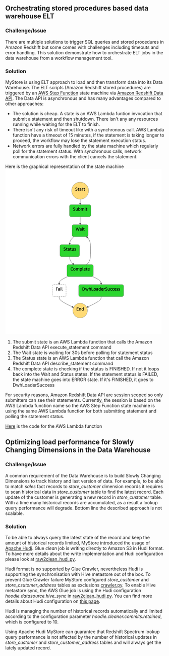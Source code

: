 ## Orchestrating stored procedures based data warehouse ELT
### Challenge/Issue

There are multiple solutions to trigger SQL queries and stored procedures in Amazon Redshift but some comes with challenges including timeouts and error handling.
This solution demonstrate how to orchestrate ELT jobs in the data warehouse from a workflow management tool.

### Solution

MyStore is using ELT approach to load and then transform data into its Data Warehouse.
The ELT scripts (Amazon Redshift stored procedures) are triggered by an [AWS Step Function](https://docs.aws.amazon.com/step-functions/latest/dg/welcome.html) state machine via [Amazon Redshift Data API](https://docs.aws.amazon.com/redshift/latest/mgmt/data-api.html).
The Data API is asynchronous and has many advantages compared to other approaches:

* The solution is cheap. A state is an AWS Lambda funtion invocation that submit a statement and then shutdown. There isn't any any resources running while waiting for the ELT to finish.
* There isn't any risk of timeout like with a synchronous call. AWS Lambda function have a timeout of 15 minutes, if the statement is taking longer to proceed, the workflow may lose the statement execution status.
* Network errors are fully handled by the state machine which regularly poll for the statement status. With synchronous calls, network communication errors with the client cancels the statement.

Here is the graphical representation of the state machine
![state-machine](../resources/dwh-loader-state-machine.png)

1. The submit state is an AWS Lambda function that calls the Amazon Redshift Data API execute_statement command
2. The Wait state is waiting for 30s before polling for statement status
3. The Status state is an AWS Lambda function that call the Amazon Redshift Data API describe_statement command
4. The complete state is checking if the status is FINISHED. If not it loops back into the Wait and Status states. If the statement status is FAILED, the state machine goes into ERROR state. If it's FINISHED, it goes to DwhLoaderSuccess

For security reasons, Amazon Redshift Data API are session scoped so only submitters can see their statements. Currently, the session is based on the AWS Lambda function name so the AWS Step Function state machine is using the same AWS Lambda function for both submitting statement and polling the statement status.

[Here](https://github.com/aws-samples/aws-analytics-reference-architecture/dwh/dwh_loader/dwh_loader.py) is the code for the AWS Lambda function


## Optimizing load performance for Slowly Changing Dimensions in the Data Warehouse
### Challenge/Issue
A common requirement of the Data Warehouse is to build Slowly Changing Dimensions to track history and last version of data. For example, to be able to match *sales* fact records to *store_customer* dimension records it requires to scan historical data in *store_customer* table to find the latest record.
Each update of the customer is generating a new record in *store_customer* table. With a time many historical records are accumulated, as a result a lookup query performance will degrade.
Bottom line the described approach is not scalable.
### Solution
To be able to always query the latest state of the record and keep the amount of historical records limited, MyStore introduced the usage of [Apache Hudi](https://hudi.apache.org/).
Glue *clean* job is writing directly to Amazon S3 in Hudi format. To have more details about the write implementation and Hudi configuration please look at [raw2clean_hudi.py](TODO_add_link_to_file).

Hudi format is no supported by Glue Crawler, nevertheless Hudi is supporting the synchronisation with Hive metastore out of the box.
To prevent Glue Crawler failure MyStore configured *store_customer* and *store_csutomer_address* tables as exclusions [crawler.py](TODO_add_link_to_file).
To enable Hive metastore sync, the AWS Glue job is using the Hudi configuration *hoodie.datasource.hive_sync* in [raw2clean_hudi.py](TODO_add_link_to_file). You can find more details about Hudi configuration on [this page](https://hudi.apache.org/docs/configurations.html).

Hudi is managing the number of historical records automatically and limited according to the configuration parameter *hoodie.cleaner.commits.retained*, which is configured to 10.

Using Apache Hudi MyStore can guarantee that Redshift Spectrum lookup query performance is not affected by the number of historical updates in *store_customer* and *store_customer_address* tables and will always get the lately updated record.